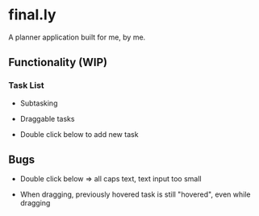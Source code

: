 # final.ly

A planner application built for me, by me.

## Functionality (WIP)

### Task List

* Subtasking

* Draggable tasks

* Double click below to add new task

## Bugs

* Double click below => all caps text, text input too small

* When dragging, previously hovered task is still "hovered", even while dragging
